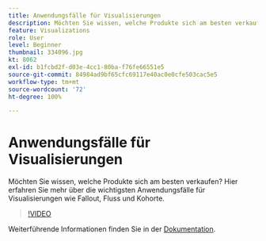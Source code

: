 ```yaml
---
title: Anwendungsfälle für Visualisierungen
description: Möchten Sie wissen, welche Produkte sich am besten verkaufen? Hier erfahren Sie mehr über die wichtigsten Anwendungsfälle für Visualisierungen wie Fallout, Fluss und Kohorte.
feature: Visualizations
role: User
level: Beginner
thumbnail: 334096.jpg
kt: 8062
exl-id: b1fcbd2f-d03e-4cc1-80ba-f76fe66551e5
source-git-commit: 84984ad9bf65cfc69117e40ac0e0cfe503cac5e5
workflow-type: tm+mt
source-wordcount: '72'
ht-degree: 100%

---
```


# Anwendungsfälle für Visualisierungen

Möchten Sie wissen, welche Produkte sich am besten verkaufen? Hier erfahren Sie mehr über die wichtigsten Anwendungsfälle für Visualisierungen wie Fallout, Fluss und Kohorte.

>[!VIDEO](https://video.tv.adobe.com/v/334096/?quality=12&learn=on)

Weiterführende Informationen finden Sie in der [Dokumentation](https://experienceleague.adobe.com/docs/data-workbench/using/dashboard/visualizations/visualization-types/c-visualization-types.html?lang=de).
